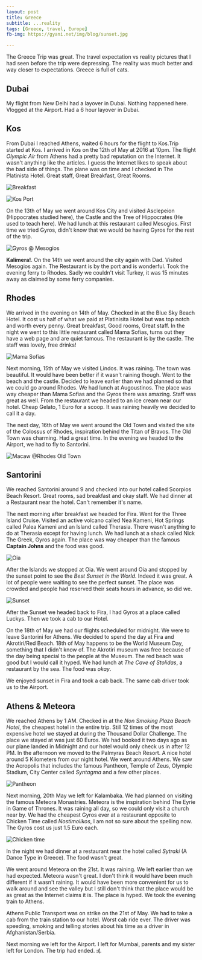 ```yaml
---
layout: post
title: Greece
subtitle: ...reality
tags: [Greece, travel, Europe]
fb-img: https://gyani.net/img/blog/sunset.jpg

---
```


The Greece Trip was great. The travel expectation vs reality pictures that I had seen before the trip were depressing.
The reality was much better and way closer to expectations. Greece is full of cats.

## Dubai

My flight from New Delhi had a layover in Dubai. Nothing happened here. Vlogged at the Airport. Had a 6 hour layover in Dubai.

## Kos

From Dubai I reached Athens, waited 6 hours for the flight to Kos.Trip started at Kos. I arrived in Kos on the 12th of May at 2016 at 10pm. The flight *Olympic Air* from Athens had a pretty bad reputation on the Internet. It wasn't anything like the articles. I guess the Internet
likes to speak about the bad side of things. The plane was on time and I checked in  The Platinista Hotel. Great staff, Great Breakfast, Great Rooms.

![Breakfast](/img/blog/breakfast.jpg)

![Kos Port](/img/blog/kos.jpg)

On the 13th of May we went around Kos City and visited Asclepeion (Hippocrates studied here), the Castle and the Tree of Hippocrates (He used to teach here). We had lunch at this restaurant called Mesogios. First time we tried Gyros, didn't know that we would be having Gyros for the rest of the trip.

![Gyros @ Mesogios](/img/blog/mesogios.jpg)

**Kalimera!**. On the 14th we went around the city again with Dad. Visited Mesogios again. The Restaurant is by the port and is wonderful. Took the evening ferry to Rhodes. Sadly we couldn't visit Turkey, it was 15 minutes away as claimed by some ferry companies.

## Rhodes

We arrived in the evening on 14th of May. Checked in at the Blue Sky Beach Hotel. It cost us half of what we paid at Platinisita Hotel but was top notch and worth every penny. Great breakfast, Good rooms, Great staff. In the night we went to this little restaurant called Mama Sofias, turns out they have a web page and are quiet famous. The restaurant is by the castle. The staff was lovely, free drinks!

![Mama Sofias](/img/blog/sofias.jpg)

Next morning, 15th of May we visited Lindos. It was raining. The town was beautiful. It would have been better if it wasn't raining though. Went to the beach and the castle. Decided to leave earlier than we had planned so that we could go around Rhodes. We had lunch at Augoustinos. The place was way cheaper than Mama Sofias and the Gyros there was amazing. Staff was great as well. From the restaurant we headed to an ice cream near our hotel. Cheap Gelato, 1 Euro for a scoop. It was raining heavily we decided to call it a day.

The next day, 16th of May we went around the Old Town and visited the site of the Colossus of Rhodes, inspiration behind the Titan of Bravos. The Old Town was charming. Had a great time. In the evening we headed to the Airport, we had to fly to Santorini.

![Macaw @Rhodes Old Town](/img/blog/macaw.jpg)

## Santorini

We reached Santorini around 9 and checked into our hotel called Scorpios Beach Resort. Great rooms, sad breakfast and okay staff. We had dinner at a Restaurant near the hotel. Can't remember it's name.

The next morning after breakfast we headed for Fira. Went for the Three Island Cruise. Visited an active volcano called Nea Kameni, Hot Springs called Palea Kameni and an Island called Therasia. There wasn't anything to do at Therasia except for having lunch. We had lunch
at a shack called Nick The Greek, Gyros again. The place was way cheaper than the famous **Captain Johns** and the food was good.

![Oia](/img/blog/oia.jpg)

After the Islands we stopped at Oia. We went around Oia and stopped by the sunset point to see the *Best Sunset in the World*. Indeed it was great. A lot of people were waiting to see the perfect sunset. The place was crowded and people had reserved their seats  hours in advance, so did we.

![Sunset](/img/blog/sunset.jpg)

After the Sunset we headed back to Fira, I had Gyros at a place called Luckys. Then we took a cab to our Hotel.

On the 18th of May we had our flights scheduled for midnight. We were to leave Santorini for Athens. We decided to spend the day at Fira and Akrotiri/Red Beach. 18th of May happens to be the World Museum Day, something that I didn't know of. The Akrotiri museum was free because of the day being special to the people at the Museum. The red beach was good but I would call it hyped. We had lunch at *The Cave of Stolidas*, a restaurant by the  sea. The food was *okay*.

We enjoyed sunset in Fira and took a cab back. The same cab driver took us to the Airport.

## Athens & Meteora

We reached Athens by 1 AM. Checked in at the *Non Smoking Plaza Beach Hotel*, the cheapest hotel in the entire trip. Still 12 times of the most expensive hotel we stayed at during the Thousand Dollar Challenge. The place we stayed at was just 60 Euros. We had booked it two days ago as our plane landed in Midnight and our hotel would only check us in after 12 PM. In the afternoon we moved to the Palmyras Beach Resort. A nice hotel around 5 Kilometers from our night hotel. We went around Athens. We saw the Acropolis that includes the famous Pantheon, Temple of Zeus, Olympic Stadium, City Center called *Syntagma* and a few other places.

![Pantheon](/img/blog/pantheon.jpg)

Next morning, 20th May we left for Kalambaka. We had planned on visiting the famous Meteora Monastries. Meteora is the inspiration behind The Eyrie in Game of Thrones. It was raining all day, so we could only visit a church near by. We had the cheapest Gyros ever at a restaurant
opposite to Chicken Time called *Nostimolikos*, I am not so sure about the spelling now. The Gyros cost us just 1.5 Euro each.

![Chicken time](/img/blog/chicken-time.jpg)

In the night we had dinner at a restaurant near the hotel called *Sytraki* (A Dance Type in Greece). The food wasn't great.

We went around Meteora on the 21st. It was raining. We left earlier than we had expected. Meteora wasn't great. I don't think it would have been much different if it wasn't raining. It would have been more convenient for us to walk around and see the valley but I still don't think that the place would be as great as the Internet claims it is. The place is hyped. We took the evening train to Athens.

Athens Public Transport was on strike on the 21st of May. We had to take a cab from the train station to our hotel. Worst cab ride ever. The driver was speeding, smoking and telling stories about his time as a driver in Afghanistan/Serbia.

Next morning we left for the Airport. I left for Mumbai, parents and my sister left for London. The trip had ended. **:(**.








